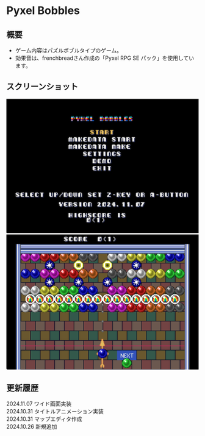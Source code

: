 # Pyxel Bobbles

## 概要
- ゲーム内容はパズルボブルタイプのゲーム。  
- 効果音は、frenchbreadさん作成の「Pyxel RPG SE パック」を使用しています。  
  
## スクリーンショット
![SS](pyxelpb18_title.png)  
![SS](pyxelpb18_game.png)  
  
## 更新履歴
2024.11.07 ワイド画面実装  
2024.10.31 タイトルアニメーション実装  
2024.10.31 マップエディタ作成  
2024.10.26 新規追加  
